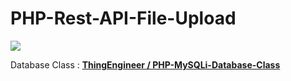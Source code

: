 # PHP-Rest-API-File-Upload

<img src="https://i.hizliresim.com/nm0str5.png" />


Database Class : **[ ThingEngineer / PHP-MySQLi-Database-Class](https://github.com/ThingEngineer/PHP-MySQLi-Database-Class)**  
